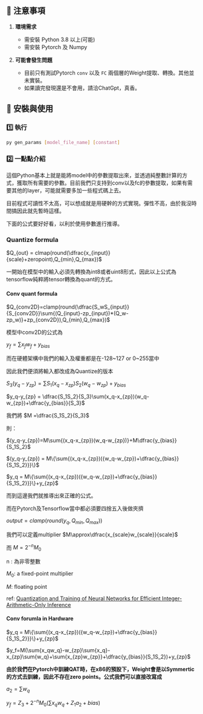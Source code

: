## 📌 注意事項

1. **環境需求**  
   - 需安裝 Python 3.8 以上(可能)
   - 需安裝 Pytorch 及 Numpy  

2. **可能會發生問題**  
   - 目前只有測試Pytorch `conv` 以及 `FC` 兩個層的Weight提取、轉換。其他並未實裝。 
   - 如果讀完發現還是不會用，請洽ChatGpt，真香。  

  
## 🚀 安裝與使用
### 1️⃣ 執行

```sh
py gen_params [model_file_name] [constant]
```

### 2️⃣ 一點點介紹

這個Python基本上就是能將model中的參數提取出來，並透過純整數計算的方式，獲取所有需要的參數。目前我們只支持到conv以及fc的參數提取，如果有需要其他的layer，可能就需要多加一些程式碼上去。

目前程式可讀性不太高，可以想成就是用硬幹的方式實現。彈性不高，由於我沒時間搞因此就先暫時這樣。

下面的公式要好好看，以利於使用參數進行推導。




### Quantize formula

$Q_{out} = clmap(round(\dfrac{x_{input}}{scale}+zeropoint),Q_{min},Q_{max})$

一開始在模型中的輸入必須先轉換為int8或者uint8形式，因此以上公式為tensorflow純粹將tensor轉換為quant的方式。

#### Conv quant formula
$Q_{conv2D}=clamp(round(\dfrac{S_wS_{input}}{S_{conv2D}}\sum{(Q_{input}-zp_{input})*(Q_w-zp_w)}+zp_{conv2D}),Q_{min},Q_{max})$

模型中conv2D的公式為

$y_{f} = \sum{x_f}{w_f}+y_{bias}$

而在硬體架構中我們的輸入及權重都是在-128~127 or 0~255當中

因此我們便須將輸入都改成為Quantize的版本

$S_3(y_q-y_{zp})= \sum{S_1}(x_q-x_{zp})S_2(w_q-w_{zp}) +y_{bias}$

$y_q-y_{zp} = \dfrac{S_1S_2}{S_3}\sum(x_q-x_{zp})(w_q-w_{zp})+\dfrac{y_{bias}}{S_3}$

我們將 $M =\dfrac{S_1S_2}{S_3}$

則：

$(y_q-y_{zp})=M\sum{(x_q-x_{zp})(w_q-w_{zp})}+M\dfrac{y_{bias}}{S_1S_2}$

$(y_q-y_{zp}) = M\{\sum{(x_q-x_{zp})({w_q-w_{zp})+\dfrac{y_{bias}}{S_1S_2}}}\}$


$y_q = M\{\sum{(x_q-x_{zp})({w_q-w_{zp})+\dfrac{y_{bias}}{S_1S_2}}}\}+y_{zp}$

而到這邊我們就推導出來正確的公式。

而在Pytorch及Tensorflow當中都必須要四捨五入後做夾擠

$output = clamp(round(y_q,Q_{min},Q_{max}))$

我們可以定義multiplier $M\approx\dfrac{x_{scale}w_{scale}}{scale}$

而 $M = 2^{-n}M_0$  

n : 為非零整數

$M_0:$ a fixed-point multiplier

$M :$ floating point 

ref:
[Quantization and Training of Neural Networks for Efficient
Integer-Arithmetic-Only Inference
](https://arxiv.org/pdf/1712.05877)
#### Conv forumla in Hardware
$y_q = M\{\sum{(x_q-x_{zp})({w_q-w_{zp})+\dfrac{y_{bias}}{S_1S_2}}}\}+y_{zp}$

$y_f=M(\sum{x_qw_q}-w_{zp}\sum{x_q}-x_{zp}\sum{w_q}+\sum{x_{zp}w_{zp}}+\dfrac{y_{bias}}{S_1S_2})+y_{zp}$

**由於我們在Pytorch中訓練QAT時，在x86的預設下，Weight會是以Symmertic的方式去訓練，因此不存在zero points。公式我們可以直接改寫成**


$a_2 = \sum{w_q}$ 

$y_f=Z_3+2^{-n}M_0(\sum{x_qw_q}+Z_1a_2+bias)$


